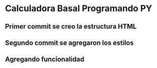 # Calculadora Basal Programando PY
## Primer commit se creo la estructura HTML
## Segundo commit se agregaron los estilos
## Agregando funcionalidad
